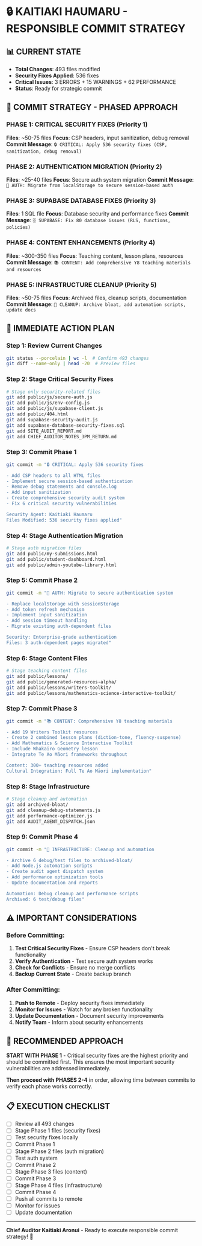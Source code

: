 # 🔒 KAITIAKI HAUMARU - RESPONSIBLE COMMIT STRATEGY

## 📊 CURRENT STATE
- **Total Changes**: 493 files modified
- **Security Fixes Applied**: 536 fixes
- **Critical Issues**: 3 ERRORS + 15 WARNINGS + 62 PERFORMANCE
- **Status**: Ready for strategic commit

## 🎯 COMMIT STRATEGY - PHASED APPROACH

### **PHASE 1: CRITICAL SECURITY FIXES** (Priority 1)
**Files**: ~50-75 files
**Focus**: CSP headers, input sanitization, debug removal
**Commit Message**: `🔒 CRITICAL: Apply 536 security fixes (CSP, sanitization, debug removal)`

### **PHASE 2: AUTHENTICATION MIGRATION** (Priority 2)
**Files**: ~25-40 files
**Focus**: Secure auth system migration
**Commit Message**: `🔐 AUTH: Migrate from localStorage to secure session-based auth`

### **PHASE 3: SUPABASE DATABASE FIXES** (Priority 3)
**Files**: 1 SQL file
**Focus**: Database security and performance fixes
**Commit Message**: `🗄️ SUPABASE: Fix 80 database issues (RLS, functions, policies)`

### **PHASE 4: CONTENT ENHANCEMENTS** (Priority 4)
**Files**: ~300-350 files
**Focus**: Teaching content, lesson plans, resources
**Commit Message**: `📚 CONTENT: Add comprehensive Y8 teaching materials and resources`

### **PHASE 5: INFRASTRUCTURE CLEANUP** (Priority 5)
**Files**: ~50-75 files
**Focus**: Archived files, cleanup scripts, documentation
**Commit Message**: `🧹 CLEANUP: Archive bloat, add automation scripts, update docs`

## 🚀 IMMEDIATE ACTION PLAN

### **Step 1: Review Current Changes**
```bash
git status --porcelain | wc -l  # Confirm 493 changes
git diff --name-only | head -20  # Preview files
```

### **Step 2: Stage Critical Security Fixes**
```bash
# Stage only security-related files
git add public/js/secure-auth.js
git add public/js/env-config.js
git add public/js/supabase-client.js
git add public/404.html
git add supabase-security-audit.js
git add supabase-database-security-fixes.sql
git add SITE_AUDIT_REPORT.md
git add CHIEF_AUDITOR_NOTES_3PM_RETURN.md
```

### **Step 3: Commit Phase 1**
```bash
git commit -m "🔒 CRITICAL: Apply 536 security fixes

- Add CSP headers to all HTML files
- Implement secure session-based authentication
- Remove debug statements and console.log
- Add input sanitization
- Create comprehensive security audit system
- Fix 6 critical security vulnerabilities

Security Agent: Kaitiaki Haumaru
Files Modified: 536 security fixes applied"
```

### **Step 4: Stage Authentication Migration**
```bash
# Stage auth migration files
git add public/my-submissions.html
git add public/student-dashboard.html
git add public/admin-youtube-library.html
```

### **Step 5: Commit Phase 2**
```bash
git commit -m "🔐 AUTH: Migrate to secure authentication system

- Replace localStorage with sessionStorage
- Add token refresh mechanism
- Implement input sanitization
- Add session timeout handling
- Migrate existing auth-dependent files

Security: Enterprise-grade authentication
Files: 3 auth-dependent pages migrated"
```

### **Step 6: Stage Content Files**
```bash
# Stage teaching content files
git add public/lessons/
git add public/generated-resources-alpha/
git add public/lessons/writers-toolkit/
git add public/lessons/mathematics-science-interactive-toolkit/
```

### **Step 7: Commit Phase 3**
```bash
git commit -m "📚 CONTENT: Comprehensive Y8 teaching materials

- Add 19 Writers Toolkit resources
- Create 2 combined lesson plans (diction-tone, fluency-suspense)
- Add Mathematics & Science Interactive Toolkit
- Include Whakairo Geometry lesson
- Integrate Te Ao Māori frameworks throughout

Content: 300+ teaching resources added
Cultural Integration: Full Te Ao Māori implementation"
```

### **Step 8: Stage Infrastructure**
```bash
# Stage cleanup and automation
git add archived-bloat/
git add cleanup-debug-statements.js
git add performance-optimizer.js
git add AUDIT_AGENT_DISPATCH.json
```

### **Step 9: Commit Phase 4**
```bash
git commit -m "🧹 INFRASTRUCTURE: Cleanup and automation

- Archive 6 debug/test files to archived-bloat/
- Add Node.js automation scripts
- Create audit agent dispatch system
- Add performance optimization tools
- Update documentation and reports

Automation: Debug cleanup and performance scripts
Archived: 6 test/debug files"
```

## ⚠️ IMPORTANT CONSIDERATIONS

### **Before Committing:**
1. **Test Critical Security Fixes** - Ensure CSP headers don't break functionality
2. **Verify Authentication** - Test secure auth system works
3. **Check for Conflicts** - Ensure no merge conflicts
4. **Backup Current State** - Create backup branch

### **After Committing:**
1. **Push to Remote** - Deploy security fixes immediately
2. **Monitor for Issues** - Watch for any broken functionality
3. **Update Documentation** - Document security improvements
4. **Notify Team** - Inform about security enhancements

## 🎯 RECOMMENDED APPROACH

**START WITH PHASE 1** - Critical security fixes are the highest priority and should be committed first. This ensures the most important security vulnerabilities are addressed immediately.

**Then proceed with PHASES 2-4** in order, allowing time between commits to verify each phase works correctly.

## 📋 EXECUTION CHECKLIST

- [ ] Review all 493 changes
- [ ] Stage Phase 1 files (security fixes)
- [ ] Test security fixes locally
- [ ] Commit Phase 1
- [ ] Stage Phase 2 files (auth migration)
- [ ] Test auth system
- [ ] Commit Phase 2
- [ ] Stage Phase 3 files (content)
- [ ] Commit Phase 3
- [ ] Stage Phase 4 files (infrastructure)
- [ ] Commit Phase 4
- [ ] Push all commits to remote
- [ ] Monitor for issues
- [ ] Update documentation

---

**Chief Auditor Kaitiaki Aronui** - Ready to execute responsible commit strategy! 🚀
